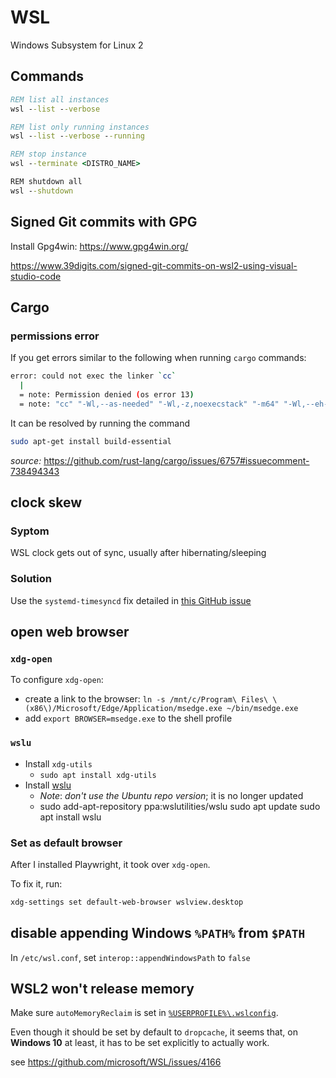 # WSL

Windows Subsystem for Linux 2

## Commands

```cmd
REM list all instances
wsl --list --verbose

REM list only running instances
wsl --list --verbose --running

REM stop instance
wsl --terminate <DISTRO_NAME>

REM shutdown all
wsl --shutdown
```

## Signed Git commits with GPG

Install Gpg4win: <https://www.gpg4win.org/>

<https://www.39digits.com/signed-git-commits-on-wsl2-using-visual-studio-code>

## Cargo

### permissions error

If you get errors similar to the following when running `cargo` commands:

```bash
error: could not exec the linker `cc`
  |
  = note: Permission denied (os error 13)
  = note: "cc" "-Wl,--as-needed" "-Wl,-z,noexecstack" "-m64" "-Wl,--eh-frame-hdr" "-L" "/home/bagel/.rustup/toolchains/stable-x86_64-unknown-linux-gnu/lib/rustlib/x86_64-unknown-linux-gnu/lib"
```

It can be resolved by running the command

```bash
sudo apt-get install build-essential
```

_source:_ <https://github.com/rust-lang/cargo/issues/6757#issuecomment-738494343>

## clock skew

### Syptom

WSL clock gets out of sync, usually after hibernating/sleeping

### Solution

Use the `systemd-timesyncd` fix detailed in [this GitHub issue](https://github.com/microsoft/WSL/issues/8204#issuecomment-1338334154)

## open web browser

### `xdg-open`

To configure `xdg-open`:

- create a link to the browser: `ln -s /mnt/c/Program\ Files\ \(x86\)/Microsoft/Edge/Application/msedge.exe ~/bin/msedge.exe`
- add `export BROWSER=msedge.exe` to the shell profile

### `wslu`

- Install `xdg-utils`
  - `sudo apt install xdg-utils`
- Install [wslu](https://wslutiliti.es/wslu/)
  - _Note_: _don't use the Ubuntu repo version_; it is no longer updated
  - sudo add-apt-repository ppa:wslutilities/wslu
        sudo apt update
        sudo apt install wslu

### Set as default browser

After I installed Playwright, it took over `xdg-open`.

To fix it, run:

```bash
xdg-settings set default-web-browser wslview.desktop
```

## disable appending Windows `%PATH%` from `$PATH`

In `/etc/wsl.conf`, set `interop::appendWindowsPath` to `false`

## WSL2 won't release memory

Make sure `autoMemoryReclaim` is set in [`%USERPROFILE%\.wslconfig`](https://learn.microsoft.com/en-us/windows/wsl/wsl-config#wslconfig).

Even though it should be set by default to `dropcache`, it seems that, on **Windows 10** at least, it has to be set explicitly to actually work.

see <https://github.com/microsoft/WSL/issues/4166>
